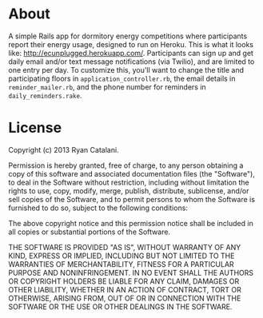 # About

A simple Rails app for dormitory energy competitions where participants report their energy usage, designed to run on Heroku. This is what it looks like: http://ecunplugged.herokuapp.com/. Participants can sign up and get daily email and/or text message notifications (via Twilio), and are limited to one entry per day. To customize this, you'll want to change the title and participating floors in `application_controller.rb`, the email details in `reminder_mailer.rb`, and the phone number for reminders in `daily_reminders.rake`.

# License

Copyright (c) 2013 Ryan Catalani.

Permission is hereby granted, free of charge, to any person obtaining a copy of this software and associated documentation files (the "Software"), to deal in the Software without restriction, including without limitation the rights to use, copy, modify, merge, publish, distribute, sublicense, and/or sell copies of the Software, and to permit persons to whom the Software is furnished to do so, subject to the following conditions:

The above copyright notice and this permission notice shall be included in all copies or substantial portions of the Software.

THE SOFTWARE IS PROVIDED "AS IS", WITHOUT WARRANTY OF ANY KIND, EXPRESS OR IMPLIED, INCLUDING BUT NOT LIMITED TO THE WARRANTIES OF MERCHANTABILITY, FITNESS FOR A PARTICULAR PURPOSE AND NONINFRINGEMENT. IN NO EVENT SHALL THE AUTHORS OR COPYRIGHT HOLDERS BE LIABLE FOR ANY CLAIM, DAMAGES OR OTHER LIABILITY, WHETHER IN AN ACTION OF CONTRACT, TORT OR OTHERWISE, ARISING FROM, OUT OF OR IN CONNECTION WITH THE SOFTWARE OR THE USE OR OTHER DEALINGS IN THE SOFTWARE.